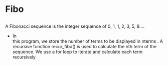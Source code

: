 # Fibo
## 
A Fibonacci sequence is the integer sequence of 0, 1, 1, 2, 3, 5, 8....
* In  
this program, we store the number of terms to be displayed in nterms . A recursive function recur_fibo() is used to calculate the nth term of the sequence. We use a for loop to iterate and calculate each term recursively.
